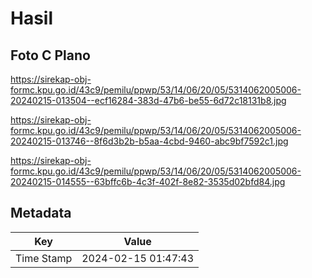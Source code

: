 # Hasil

## Foto C Plano

https://sirekap-obj-formc.kpu.go.id/43c9/pemilu/ppwp/53/14/06/20/05/5314062005006-20240215-013504--ecf16284-383d-47b6-be55-6d72c18131b8.jpg

https://sirekap-obj-formc.kpu.go.id/43c9/pemilu/ppwp/53/14/06/20/05/5314062005006-20240215-013746--8f6d3b2b-b5aa-4cbd-9460-abc9bf7592c1.jpg

https://sirekap-obj-formc.kpu.go.id/43c9/pemilu/ppwp/53/14/06/20/05/5314062005006-20240215-014555--63bffc6b-4c3f-402f-8e82-3535d02bfd84.jpg


## Metadata

| Key        | Value               |
| ---------- | ------------------- |
| Time Stamp | 2024-02-15 01:47:43 |



